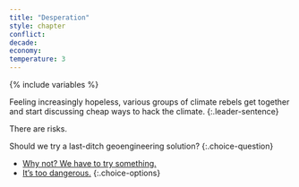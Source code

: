 ```yaml
---
title: "Desperation"
style: chapter
conflict: 
decade: 
economy: 
temperature: 3
---
```


{% include variables %}

Feeling increasingly hopeless, various groups of climate rebels get together and start discussing cheap ways to hack the climate.
{:.leader-sentence}

There are risks.

Should we try a last-ditch geoengineering solution?
{:.choice-question}

- [Why not? We have to try something.](chapter_desperate-hack.html)
- [It’s too dangerous.](chapter_ignored.html)
{:.choice-options}
